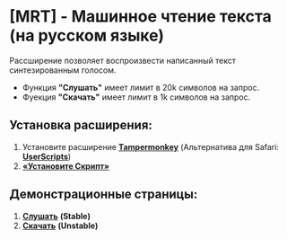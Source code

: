 # [MRT] - Машинное чтение текста (на русском языке)
Рассширение позволяет воспроизвести написанный текст синтезированным голосом.
- Функция **"Слушать"** имеет лимит в 20k символов на запрос.
- Фуекция **"Скачать"** имеет лимит в 1k символов на запрос.

## Установка расширения:
1. Установите расширение **[Tampermonkey](https://www.tampermonkey.net/)** (Альтернатива для Safari: **[UserScripts](https://apps.apple.com/app/userscripts/id1463298887 )**)
2. **[«Установите Скрипт»](https://github.com/Alkohole/udr/raw/main/mrt.user.js)**

## Демонстрационные страницы:
1. **[Слушать](https://alkohole.github.io/udr/)** **(Stable)**
2. **[Скачать](https://alkohole.github.io/udr/down)** **(Unstable)**
